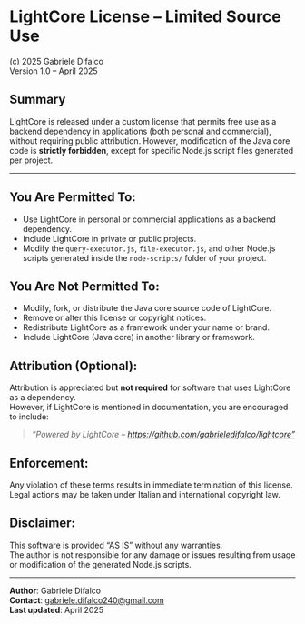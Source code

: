 # LightCore License – Limited Source Use

(c) 2025 Gabriele Difalco  
Version 1.0 – April 2025

## Summary

LightCore is released under a custom license that permits free use as a backend dependency in applications (both personal and commercial), without requiring public attribution. However, modification of the Java core code is **strictly forbidden**, except for specific Node.js script files generated per project.

---

## You Are Permitted To:
- Use LightCore in personal or commercial applications as a backend dependency.
- Include LightCore in private or public projects.
- Modify the `query-executor.js`, `file-executor.js`, and other Node.js scripts generated inside the `node-scripts/` folder of your project.

## You Are **Not** Permitted To:
- Modify, fork, or distribute the Java core source code of LightCore.
- Remove or alter this license or copyright notices.
- Redistribute LightCore as a framework under your name or brand.
- Include LightCore (Java core) in another library or framework.

## Attribution (Optional):
Attribution is appreciated but **not required** for software that uses LightCore as a dependency.  
However, if LightCore is mentioned in documentation, you are encouraged to include:

> _“Powered by LightCore – https://github.com/gabrieledifalco/lightcore”_

## Enforcement:
Any violation of these terms results in immediate termination of this license.  
Legal actions may be taken under Italian and international copyright law.

## Disclaimer:
This software is provided “AS IS” without any warranties.  
The author is not responsible for any damage or issues resulting from usage or modification of the generated Node.js scripts.

---

**Author**: Gabriele Difalco  
**Contact**: gabriele.difalco240@gmail.com  
**Last updated**: April 2025

